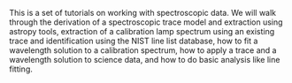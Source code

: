 This is a set of tutorials on working with spectroscopic data. We will walk through the derivation of a spectroscopic trace model and extraction using astropy tools, extraction of a calibration lamp spectrum using an existing trace and identification using the NIST line list database, how to fit a wavelength solution to a calibration spectrum, how to apply a trace and a wavelength solution to science data, and how to do basic analysis like line fitting.
